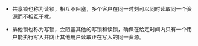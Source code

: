 * 共享锁也称为读锁，相互不阻塞，多个客户在同一时刻可以同时读取同一个资源而不相互干扰。

* 排他锁也称为写锁，会阻塞其他的写锁和读锁，确保在给定时间内只有一个用户能执行写入并防止其他用户读取正在写入的同一资源。

